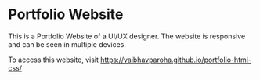 # Portfolio Website

This is a Portfolio Website of a UI/UX designer. The website is responsive and can be seen in multiple devices.

To access this website, visit https://vaibhavparoha.github.io/portfolio-html-css/
